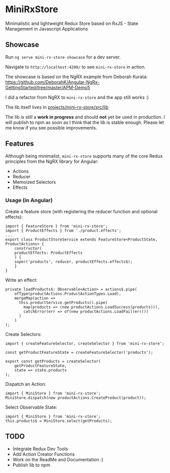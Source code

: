 # MiniRxStore

Minimalistic and lightweight Redux Store based on RxJS - State Management in Javascript Applications

## Showcase

Run `ng serve mini-rx-store-showcase` for a dev server.

Navigate to `http://localhost:4200/` to see `mini-rx-store` in action. 

The showcase is based on the NgRX example from Deborah Kurata: https://github.com/DeborahK/Angular-NgRx-GettingStarted/tree/master/APM-Demo5

I did a refactor from NgRX to `mini-rx-store` and the app still works :)

The lib itself lives in [projects/mini-rx-store/src/lib](https://github.com/spierala/mini-rx-store/tree/master/projects/mini-rx-store/src/lib)

The lib is still a **work in progress** and should **not** yet be used in production.
I will publish to npm as soon as I think that the lib is stable enough.
Please let me know if you see possible improvements.

## Features
Although being minimalist, `mini-rx-store` supports many of the core Redux principles from the NgRX library for Angular:
* Actions
* Reducer
* Memoized Selectors
* Effects

### Usage (in Angular)
Create a feature store (with registering the reducer function and optional effects):
```
import { FeatureStore } from 'mini-rx-store';
import { ProductEffects } from './product.effects';
...
export class ProductStoreService extends FeatureStore<ProductState, ProductActions> {
    constructor(
    productEffects: ProductEffects
    ) {
    super('products', reducer, productEffects.effects$);
    }
}
```

Write an effect: 
```
private loadProducts$: Observable<Action> = actions$.pipe(
    ofType(productActions.ProductActionTypes.Load),
    mergeMap(action =>
      this.productService.getProducts().pipe(
        map(products => (new productActions.LoadSuccess(products))),
        catchError(err => of(new productActions.LoadFail(err)))
      )
    )
);
```
Create Selectors:
```
import { createFeatureSelector, createSelector } from 'mini-rx-store';

const getProductFeatureState = createFeatureSelector('products');

export const getProducts = createSelector(
    getProductFeatureState,
    state => state.products
);
``` 
 
Dispatch an Action: 
```
import { MiniStore } from 'mini-rx-store';
MiniStore.dispatch(new productActions.CreateProduct(product));
```

Select Observable State: 
```
import { MiniStore } from 'mini-rx-store';
this.products$ = MiniStore.select(getProducts);
```

## TODO
* Integrate Redux Dev Tools
* Add Action Creator Functions
* Work on the ReadMe and Documentation :)
* Publish lib to npm
